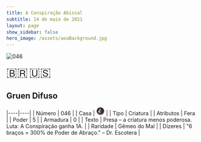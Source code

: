 ```yaml
---
title: A Conspiração Abissal
subtitle: 14 de maio de 2021
layout: page
show_sidebar: false
hero_image: /assets/aoaBackground.jpg
---
```


![046](https://cards-keyforge.s3.eu-north-1.amazonaws.com/media/pt/tac/046.png)

<span title="Português" style="font-size: 32px;cursor: pointer;" onclick="javascript:document.querySelector('img[alt=\'046\']').src=document.querySelector('img[alt=\'046\']').src.replace(/media\/[^/]+/, 'media/pt')">🇧🇷</span>
<span title="English" style="font-size: 32px;cursor: pointer;" onclick="javascript:document.querySelector('img[alt=\'046\']').src=document.querySelector('img[alt=\'046\']').src.replace(/media\/[^/]+/, 'media/en')">🇺🇸</span>

## Gruen Difuso

|----|----|
| Número | 046 |
| Casa | ![Conspiracy](https://raw.githubusercontent.com/cardsofkeyforge/cardsofkeyforge.github.io/master/tac/conspiracy.png "Conspiração") |
| Tipo | Criatura |
| Atributos | Fera |
| Poder | 5 |
| Armadura | 0 |
| Texto | Presa – a criatura menos poderosa. Luta: A Conspiração ganha 1A. |
| Raridade | Gêmeo do Mal |
| Dizeres | "6 braços = 300% de Poder de Abraço."  – Dr. Escotera |

